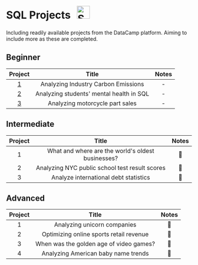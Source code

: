 # SQL Projects <a> <img style="margin: 10px" src="https://github.com/mattamx/mattamx/assets/107958646/7502d57f-b9c8-4971-a2dc-42c05ee240c4" alt="SQL" height="35" /> </a> 

Including readily available projects from the DataCamp platform. Aiming to include more as these are completed.

## Beginner
| Project | Title | Notes
| :---------------: | :---------------: |:---------------:
| [1](<Analyzing Industry Carbon Emissions/notebook.ipynb>) | Analyzing Industry Carbon Emissions | -
| [2](<Analyzing students' mental health in SQL/notebook.ipynb>) | Analyzing students' mental health in SQL | -
| [3](<Analyzing motorcycle part sales/notebook.ipynb>) | Analyzing motorcycle part sales | -

## Intermediate
| Project | Title | Notes
| :---------------: | :---------------: |:---------------:
| 1 | What and where are the world's oldest businesses? | 🚧
| 2 | Analyzing NYC public school test result scores | 🚧
| 3 | Analyze international debt statistics | 🚧

## Advanced
| Project | Title | Notes
| :---------------: | :---------------: |:---------------:
| 1 | Analyzing unicorn companies | 🚧
| 2 | Optimizing online sports retail revenue | 🚧
| 3 | When was the golden age of video games? | 🚧
| 4 | Analyzing American baby name trends | 🚧